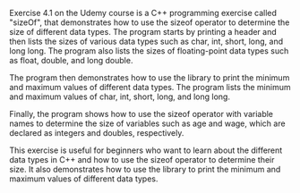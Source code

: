 Exercise 4.1 on the Udemy course is a C++ programming exercise called "sizeOf", that demonstrates how to use the sizeof operator to determine the size of different data types. The program starts by printing a header and then lists the sizes of various data types such as char, int, short, long, and long long. The program also lists the sizes of floating-point data types such as float, double, and long double.

The program then demonstrates how to use the <climits> library to print the minimum and maximum values of different data types. The program lists the minimum and maximum values of char, int, short, long, and long long.

Finally, the program shows how to use the sizeof operator with variable names to determine the size of variables such as age and wage, which are declared as integers and doubles, respectively.

This exercise is useful for beginners who want to learn about the different data types in C++ and how to use the sizeof operator to determine their size. It also demonstrates how to use the <climits> library to print the minimum and maximum values of different data types.
